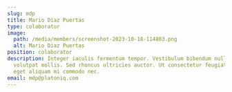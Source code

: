 ```yaml
---
slug: mdp
title: Mario Diaz Puertas
type: colaborator
image:
  path: /media/members/screenshot-2023-10-18-114803.png
  alt: Mario Diaz Puertas
position: colaborator
description: Integer iaculis fermentum tempor. Vestibulum bibendum nulla vel
  volutpat mollis. Sed rhoncus ultricies auctor. Ut consectetur feugiat turpis,
  eget aliquam mi commodo nec.
email: mdp@platoniq.com
---
```

